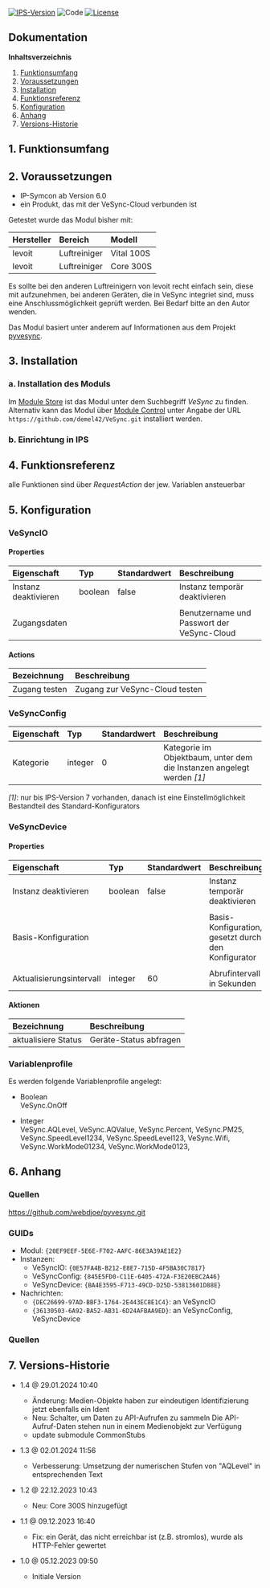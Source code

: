 [![IPS-Version](https://img.shields.io/badge/Symcon_Version-6.0+-red.svg)](https://www.symcon.de/service/dokumentation/entwicklerbereich/sdk-tools/sdk-php/)
![Code](https://img.shields.io/badge/Code-PHP-blue.svg)
[![License](https://img.shields.io/badge/License-CC%20BY--NC--SA%204.0-green.svg)](https://creativecommons.org/licenses/by-nc-sa/4.0/)

## Dokumentation

**Inhaltsverzeichnis**

1. [Funktionsumfang](#1-funktionsumfang)
2. [Voraussetzungen](#2-voraussetzungen)
3. [Installation](#3-installation)
4. [Funktionsreferenz](#4-funktionsreferenz)
5. [Konfiguration](#5-konfiguration)
6. [Anhang](#6-anhang)
7. [Versions-Historie](#7-versions-historie)

## 1. Funktionsumfang

## 2. Voraussetzungen

- IP-Symcon ab Version 6.0
- ein Produkt, das mit der VeSync-Cloud verbunden ist

Getestet wurde das Modul bisher mit:

| Hersteller | Bereich        | Modell |
| :--------- | :------------- | :----- |
| levoit     | Luftreiniger   | Vital 100S |
| levoit     | Luftreiniger   | Core 300S |

Es sollte bei den anderen Luftreinigern von levoit recht einfach sein, diese mit aufzunehmen, bei anderen Geräten, die in VeSync integriet sind, muss eine Anschlussmöglichkeit geprüft werden.
Bei Bedarf bitte an den Autor wenden.

Das Modul basiert unter anderem auf Informationen aus dem Projekt [pyvesync](https://pypi.org/project/pyvesync).

## 3. Installation

### a. Installation des Moduls

Im [Module Store](https://www.symcon.de/service/dokumentation/komponenten/verwaltungskonsole/module-store/) ist das Modul unter dem Suchbegriff *VeSync* zu finden.<br>
Alternativ kann das Modul über [Module Control](https://www.symcon.de/service/dokumentation/modulreferenz/module-control/) unter Angabe der URL `https://github.com/demel42/VeSync.git` installiert werden.

### b. Einrichtung in IPS

## 4. Funktionsreferenz

alle Funktionen sind über _RequestAction_ der jew. Variablen ansteuerbar

## 5. Konfiguration

### VeSyncIO

#### Properties

| Eigenschaft            | Typ      | Standardwert | Beschreibung |
| :--------------------- | :------  | :----------- | :----------- |
| Instanz deaktivieren   | boolean  | false        | Instanz temporär deaktivieren |
|                        |          |              | |
| Zugangsdaten           |          |              | Benutzername und Passwort der VeSync-Cloud |

#### Actions

| Bezeichnung    | Beschreibung |
| :------------- | :----------- |
| Zugang testen  | Zugang zur VeSync-Cloud testen |

### VeSyncConfig

| Eigenschaft | Typ      | Standardwert | Beschreibung |
| :---------- | :------  | :----------- | :----------- |
| Kategorie   | integer  | 0            | Kategorie im Objektbaum, unter dem die Instanzen angelegt werden _[1]_ |

_[1]_: nur bis IPS-Version 7 vorhanden, danach ist eine Einstellmöglichkeit Bestandteil des Standard-Konfigurators

### VeSyncDevice

#### Properties

| Eigenschaft              | Typ      | Standardwert | Beschreibung |
| :----------------------- | :------  | :----------- | :----------- |
| Instanz deaktivieren     | boolean  | false        | Instanz temporär deaktivieren |
|                          |          |              | |
| Basis-Konfiguration      |          |              | Basis-Konfiguration, gesetzt durch den Konfigurator |
|                          |          |              | |
| Aktualisierungsintervall | integer  | 60           | Abrufintervall in Sekunden |

#### Aktionen

| Bezeichnung         | Beschreibung |
| :------------------ | :----------- |
| aktualisiere Status | Geräte-Status abfragen |

### Variablenprofile

Es werden folgende Variablenprofile angelegt:
* Boolean<br>
VeSync.OnOff

* Integer<br>
VeSync.AQLevel,
VeSync.AQValue,
VeSync.Percent,
VeSync.PM25,
VeSync.SpeedLevel1234,
VeSync.SpeedLevel123,
VeSync.Wifi,
VeSync.WorkMode01234,
VeSync.WorkMode0123,

## 6. Anhang

### Quellen

https://github.com/webdjoe/pyvesync.git

### GUIDs
- Modul: `{20EF9EEF-5E6E-F702-AAFC-86E3A39AE1E2}`
- Instanzen:
  - VeSyncIO: `{0E57FA4B-B212-E8E7-715D-4F5BA30C7817}`
  - VeSyncConfig: `{845E5FD0-C11E-6405-472A-F3E20EBC2A46}`
  - VeSyncDevice: `{BA4E3595-F713-49CD-D25D-53813601D88E}`
- Nachrichten:
  - `{DEC26699-97AD-BBF3-1764-2E443EC8E1C4}`: an VeSyncIO
  - `{36130503-6A92-BA52-AB31-6D24AFBAA9ED}`: an VeSyncConfig, VeSyncDevice

### Quellen

## 7. Versions-Historie

- 1.4 @ 29.01.2024 10:40
  - Änderung: Medien-Objekte haben zur eindeutigen Identifizierung jetzt ebenfalls ein Ident
  - Neu: Schalter, um Daten zu API-Aufrufen zu sammeln
    Die API-Aufruf-Daten stehen nun in einem Medienobjekt zur Verfügung
  - update submodule CommonStubs

- 1.3 @ 02.01.2024 11:56
  - Verbesserung: Umsetzung der numerischen Stufen von "AQLevel" in entsprechenden Text

- 1.2 @ 22.12.2023 10:43
  - Neu: Core 300S hinzugefügt

- 1.1 @ 09.12.2023 16:40
  - Fix: ein Gerät, das nicht erreichbar ist (z.B. stromlos), wurde als HTTP-Fehler gewertet

- 1.0 @ 05.12.2023 09:50
  - Initiale Version
